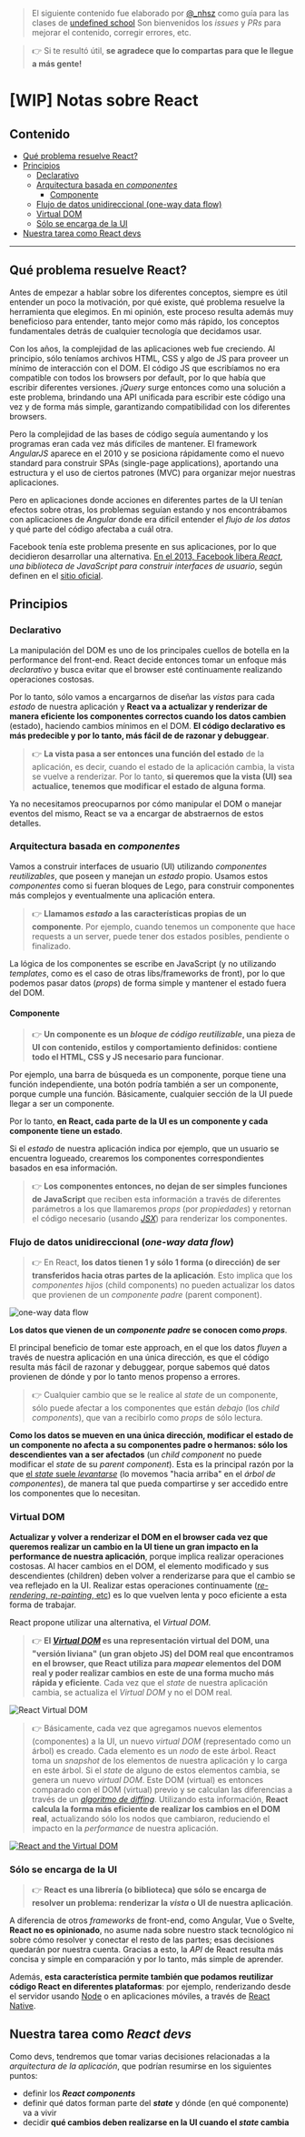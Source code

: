 > El siguiente contenido fue elaborado por [@_nhsz](https://twitter.com/_nhsz) como guía para las clases de [undefined school](https://twitter.com/undefinedSchool)
> Son bienvenidos los _issues_ y _PRs_ para mejorar el contenido, corregir errores, etc. 

> 👉 Si te resultó útil, **se agradece que lo compartas para que le llegue a más gente!**

# [WIP] Notas sobre React

## Contenido

- [Qué problema resuelve React?](https://github.com/undefinedschool/notes-react#qu%C3%A9-problema-resuelve-react)
- [Principios](https://github.com/undefinedschool/notes-react#principios)
  - [Declarativo](https://github.com/undefinedschool/notes-react#declarativo)
  - [Arquitectura basada en _componentes_](https://github.com/undefinedschool/notes-react#arquitectura-basada-en-componentes)
    - [Componente](https://github.com/undefinedschool/notes-react#componente)
  - [Flujo de datos unidireccional (one-way data flow)](https://github.com/undefinedschool/notes-react#flujo-de-datos-unidireccional-one-way-data-flow)
  - [Virtual DOM](https://github.com/undefinedschool/notes-react#virtual-dom)
  - [Sólo se encarga de la UI](https://github.com/undefinedschool/notes-react#s%C3%B3lo-se-encarga-de-la-ui)
- [Nuestra tarea como React devs](https://github.com/undefinedschool/notes-react#nuestra-tarea-como-react-devs)

---

## Qué problema resuelve React?

Antes de empezar a hablar sobre los diferentes conceptos, siempre es útil entender un poco la motivación, por qué existe, qué problema resuelve la herramienta que elegimos. En mi opinión, este proceso resulta además muy beneficioso para entender, tanto mejor como más rápido, los conceptos fundamentales detrás de cualquier tecnología que decidamos usar.

Con los años, la complejidad de las aplicaciones web fue creciendo. Al principio, sólo teníamos archivos HTML, CSS y algo de JS para proveer un mínimo de interacción con el DOM. El código JS que escribíamos no era compatible con todos los browsers por default, por lo que había que escribir diferentes versiones. _jQuery_ surge entonces como una solución a este problema, brindando una API unificada para escribir este código una vez y de forma más simple, garantizando compatibilidad con los diferentes browsers. 

Pero la complejidad de las bases de código seguía aumentando y los programas eran cada vez más difíciles de mantener. El framework _AngularJS_ aparece en el 2010 y se posiciona rápidamente como el nuevo standard para construir SPAs (single-page applications), aportando una estructura y el uso de ciertos patrones (MVC) para organizar mejor nuestras aplicaciones.

Pero en aplicaciones donde acciones en diferentes partes de la UI tenían efectos sobre otras, los problemas seguían estando y nos encontrábamos con aplicaciones de _Angular_ donde era difícil entender el _flujo de los datos_ y qué parte del código afectaba a cuál otra. 

Facebook tenía este problema presente en sus aplicaciones, por lo que decidieron desarrollar una alternativa. [En el 2013, Facebook libera _React_](https://www.youtube.com/watch?v=GW0rj4sNH2w), _una biblioteca de JavaScript para construir interfaces de usuario_, según definen en el [sitio oficial](https://reactjs.org/). 

## Principios

### Declarativo

La manipulación del DOM es uno de los principales cuellos de botella en la performance del front-end. React decide entonces tomar un enfoque más _declarativo_ y busca evitar que el browser esté continuamente realizando operaciones costosas.

Por lo tanto, sólo vamos a encargarnos de diseñar las _vistas_ para cada _estado_ de nuestra aplicación y **React va a actualizar y renderizar de manera eficiente los componentes correctos cuando los datos cambien** (estado), haciendo cambios mínimos en el DOM. **El código declarativo es más predecible y por lo tanto, más fácil de de razonar y debuggear**.

> 👉 **La vista pasa a ser entonces una función del estado** de la aplicación, es decir, cuando el estado de la aplicación cambia, la vista se vuelve a renderizar. Por lo tanto, **si queremos que la vista (UI) sea actualice, tenemos que modificar el estado de alguna forma**.

Ya no necesitamos preocuparnos por cómo manipular el DOM o manejar eventos del mismo, React se va a encargar de abstraernos de estos detalles.

### Arquitectura basada en _componentes_

Vamos a construir interfaces de usuario (UI) utilizando _componentes reutilizables_, que poseen y manejan un _estado_ propio. Usamos estos _componentes_ como si fueran bloques de Lego, para construir componentes más complejos y eventualmente una aplicación entera.

> 👉 **Llamamos _estado_ a las características propias de un componente**. Por ejemplo, cuando tenemos un componente que hace requests a un server, puede tener dos estados posibles, pendiente o finalizado.

La lógica de los componentes se escribe en JavaScript (y no utilizando _templates_, como es el caso de otras libs/frameworks de front), por lo que podemos pasar datos (_props_) de forma simple y mantener el estado fuera del DOM.

#### Componente

> 👉 **Un componente es un _bloque de código reutilizable_, una pieza de UI con contenido, estilos y comportamiento definidos: contiene todo el HTML, CSS y JS necesario para funcionar**. 

Por ejemplo, una barra de búsqueda es un componente, porque tiene una función independiente, una botón podría también a ser un componente, porque cumple una función. Básicamente, cualquier sección de la UI puede llegar a ser un componente.

Por lo tanto, **en React, cada parte de la UI es un componente y cada componente tiene un estado**.

Si el _estado_ de nuestra aplicación indica por ejemplo, que un usuario se encuentra logueado, crearemos los componentes correspondientes basados en esa información.

> 👉 **Los componentes entonces, no dejan de ser simples funciones de JavaScript** que reciben esta información a través de diferentes parámetros a los que llamaremos _props_ (por _propiedades_) y retornan el código necesario (usando [_JSX_](https://reactjs.org/docs/introducing-jsx.html)) para renderizar los componentes.

### Flujo de datos unidireccional (_one-way data flow_)

> 👉 En React,  **los datos tienen 1 y sólo 1 forma (o dirección) de ser transferidos hacia otras partes de la aplicación**. Esto implica que los _componentes hijos_ (child components) no pueden actualizar los datos que provienen de un _componente padre_ (parent component). 

![one-way data flow](https://image.slidesharecdn.com/wjkqukgsqgm2vger5dnt-signature-2cf736e9b897e2aaaa6315f9d31d6951ba19fae7560fe278cefb4644ac0753c6-poli-170428114140/95/ndc17-unrealjs-ue4-35-638.jpg?cb=1493434725)

**Los datos que vienen de un _componente padre_ se conocen como _props_**. 

El principal beneficio de tomar este approach, en el que los datos _fluyen_ a través de nuestra aplicación en una única dirección, es que el código resulta más fácil de razonar y debuggear, porque sabemos qué datos provienen de dónde y por lo tanto menos propenso a errores.

> 👉 Cualquier cambio que se le realice al _state_ de un componente, sólo puede afectar a los componentes que están _debajo_ (los _child components_), que van a recibirlo como _props_ de sólo lectura. 

**Como los datos se mueven en una única dirección, modificar el estado de un componente no afecta a su componentes padre o hermanos: sólo los descendientes van a ser afectados**  (un _child component_ no puede modificar el _state_ de su _parent component_). Esta es la principal razón por la que [el _state_ suele _levantarse_](https://reactjs.org/docs/lifting-state-up.html) (lo movemos "hacia arriba" en el _árbol de componentes_), de manera tal que pueda compartirse y ser accedido entre los componentes que lo necesitan.

### Virtual DOM

**Actualizar y volver a renderizar el DOM en el browser cada vez que queremos realizar un cambio en la UI tiene un gran impacto en la performance de nuestra aplicación**, porque implica realizar operaciones costosas. Al hacer cambios en el DOM, el elemento modificado y sus descendientes (children) deben volver a renderizarse para que el cambio se vea reflejado en la UI. Realizar estas operaciones continuamente ([_re-rendering_, _re-painting_, etc](https://developers.google.com/web/fundamentals/performance/critical-rendering-path/render-tree-construction)) es lo que vuelven lenta y poco eficiente a esta forma de trabajar.

React propone utilizar una alternativa, el _Virtual DOM_.

> 👉 **El [_Virtual DOM_](https://programmingwithmosh.com/react/react-virtual-dom-explained/) es una representación virtual del DOM, una "versión liviana" (un gran objeto JS) del DOM real que encontramos en el browser, que React utiliza para _mapear_ elementos del DOM real y poder realizar cambios en este de una forma mucho más rápida y eficiente**. Cada vez que el _state_ de nuestra aplicación cambia, se actualiza el _Virtual DOM_ y no el DOM real.

![React Virtual DOM](https://miro.medium.com/max/2048/1*wrh_lW6mpQHRsuGtw1FuqA.png)

> 👉 Básicamente, cada vez que agregamos nuevos elementos (componentes) a la UI, un nuevo _virtual DOM_ (representado como un árbol) es creado. Cada elemento es un _nodo_ de este árbol. React toma un _snapshot_ de los elementos de nuestra aplicación y lo carga en este árbol. Si el _state_ de alguno de estos elementos cambia, se genera un nuevo _virtual DOM_. Este DOM (virtual) es entonces comparado con el DOM (virtual) previo y se calculan las diferencias a través de un [_algoritmo de diffing_](https://medium.com/@gethylgeorge/how-virtual-dom-and-diffing-works-in-react-6fc805f9f84e). Utilizando esta información, **React calcula la forma más eficiente de realizar los cambios en el DOM real**, actualizando sólo los nodos que cambiaron, reduciendo el impacto en la _performance_ de nuestra aplicación.

[![React and the Virtual DOM](https://img.youtube.com/vi/BYbgopx44vo/0.jpg)](https://www.youtube.com/watch?v=BYbgopx44vo)

### Sólo se encarga de la UI

> 👉 **React es una librería (o biblioteca) que sólo se encarga de resolver un problema: renderizar la _vista_ o UI de nuestra aplicación**. 

A diferencia de otros _frameworks_ de front-end, como Angular, Vue o Svelte, **React no es opinionado**, no asume nada sobre nuestro stack tecnológico ni sobre cómo resolver y conectar el resto de las partes; esas decisiones quedarán por nuestra cuenta. Gracias a esto, la _API_ de React resulta más concisa y simple en comparación y por lo tanto, más simple de aprender.

Además, **esta característica permite también que podamos reutilizar código React en diferentes plataformas**: por ejemplo, renderizando desde el servidor usando [Node](https://nodejs.org/) o en aplicaciones móviles, a través de [React Native](https://facebook.github.io/react-native/).

## Nuestra tarea como _React devs_

Como devs, tendremos que tomar varias decisiones relacionadas a la _arquitectura de la aplicación_, que podrían resumirse en los siguientes puntos:

- definir los **_React components_**
- definir qué datos forman parte del **_state_** y dónde (en qué componente) va a vivir
- decidir **qué cambios deben realizarse en la UI cuando el _state_ cambia**
